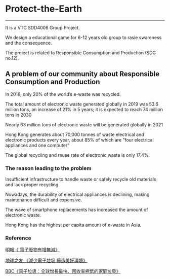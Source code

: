 # Protect-the-Earth
***
It is a VTC SDD4006 Group Project. 

We design a educational game for 6-12 years old group to rasie swareness and the consequence.

The project is related to Responsible Consumption and Production (SDG no.12).

## A problem of our community about Responsible Consumption and Production

In 2016, only 20% of the world’s e-waste was recycled.

The total amount of electronic waste generated globally in 2019 was 53.6 million tons, an increase of 21% in 5 years; it is expected to reach 74 million tons in 2030

Nearly 63 million tons of electronic waste will be generated globally in 2021

Hong Kong generates about 70,000 tonnes of waste electrical and electronic products every year, about 85% of which are "four electrical appliances and one computer"

The global recycling and reuse rate of electronic waste is only 17.4%.

### The reason leading to the problem 

Insufficient infrastructure to handle waste or safely recycle old materials and lack proper recycling

Nowadays, the durability of electrical appliances is declining, making maintenance difficult and expensive.

The wave of smartphone replacements has increased the amount of electronic waste.

Hong Kong has the highest per capita amount of e-waste in Asia.

### Reference

[明報《 電子廢物有增無減》](https://reurl.cc/y6Lyxa )

[地球之友 《減少電子垃圾 締造美好環境》](https://reurl.cc/9Rvzdn)

[BBC《電子垃圾：全球增長最快、回收率極低的家庭垃圾》](https://reurl.cc/jvW77D )
